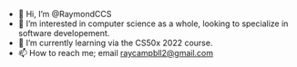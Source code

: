 - 👋 Hi, I’m @RaymondCCS
- 👀 I’m interested in computer science as a whole, looking to specialize in software developement.
- 🌱 I’m currently learning via the CS50x 2022 course.
- 📫 How to reach me; email raycampbll2@gmail.com
<!---
RaymondCCS/RaymondCCS is a ✨ special ✨ repository because its `README.md` (this file) appears on your GitHub profile.
You can click the Preview link to take a look at your changes.
--->
